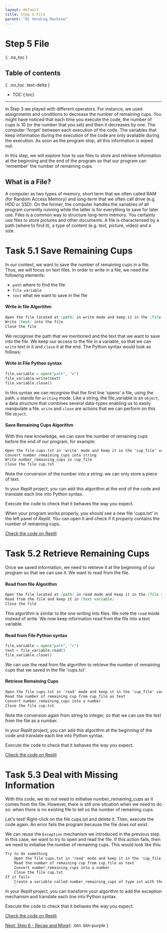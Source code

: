 ```yaml
---
layout: default
title: Step 5 File
parent: "02 Vending Machine"
---
```


# Step 5 File
{: .no_toc }

## Table of contents
{: .no_toc .text-delta }

- TOC
{:toc}

---

In Step 3 we played with different operators. For instance, we used assignments and conditions to decrease the number of remaining cups. You might have noticed that each time you execute the code, the number of cups is 10 (or the number that you set) and then it decreases by one. The computer 'forget' between each execution of the code. The variables that keep information during the execution of the code are only available during the execution. As soon as the program stop, all this information is wiped out.

In this step, we will explore how to use files to store and retrieve information at the beginning and the end of the program so that our program can 'remember' the number of remaining cups.

## What is a File?

A computer as two types of memory, short term that we often called RAM (for Random Access Memory) and long-term that we often call drive (e.g. HDD or SSD). On the former, the computer handles the variables of all program currently running while the latter is for everything to save for later use. Files is a common way to structure long-term memory. You certainly use files to store pictures and other documents. A file is characterised by a path (where to find it), a type of content (e.g. text, picture, video) and a size.


# Task 5.1 Save Remaining Cups

In our context, we want to save the number of remaining cups in a file. Thus, we will focus on text files. In order to write in a file, we need the following elements:

* `path` where to find the file
* `file variable` 
* `text` what we want to save in the file


#### Write in file Algorithm

```markdown
Open the file located at [path] in write mode and keep it in the [file variable]
Write [text] into the file
Close the file
```

We recognise the path that we mentioned and the text that we want to save into the file. We keep our access to the file in a variable, so that we can `write` text in it and `close` it at the end. The Python syntax would look as follows:

#### Write in File Python syntax

```python
file_variable = open("path", "w")
file_variable.write(text)
file_variable.close()
```

In this syntax we can recognise that the first line 'opens' a file, using the path. `w` stands for `writing` mode. Like a string, the file_variable is an `object`, a data structure that combines several data-types enabling us to easily manipulate a file. `write` and `close` are actions that we can perform on this file `object`. 


#### Save Remaining Cups Algorithm

With this new knowledge, we can save the number of remaining cups before the end of our program, for example:

```markdown
Open the file cups.txt in 'write' mode and keep it in the 'cup_file' variable
Convert number_remaining_cups into string
Write number_remaining_cups in cup_file
Close the file cup.txt
```

Note the conversion of the number into a string: we can only store a piece of text.

In your _Replit_ project, you can add this algorithm at the end of the code and translate each line into Python syntax. 

Execute the code to check that it behaves the way you expect.

When your program works properly, you should see a new file 'cups.txt' in the left panel of _Replit_. You can open it and check if it properly contains the number of remaining cups.

[Check the code on Replit](https://repl.it/@IO1075/02-vending-machine-step5-1)


# Task 5.2 Retrieve Remaining Cups

Once we saved information, we need to retrieve it at the beginning of our program so that we can use it. We want to read from the file.

#### Read from file Algorithm

```markdown
Open the file located at [path] in read mode and keep it in the [file variable]
Read from the file and keep it in [text variable]
Close the file
```

This algorithm is similar to the one writing into files. We note the `read` mode instead of write. We now keep information read from the file into a text variable.

#### Read from File Python syntax

```python
file_variable = open("path", "r")
text = file_variable.read()
file_variable.close()
```

We can use the read from file algorithm to retrieve the number of remaining cups that we saved in the file 'cups.txt'.

#### Retrieve Remaining Cups

```markdown
Open the file cups.txt in 'read' mode and keep it in the 'cup_file' variable
Read the number of remaining cup from cup_file as text
Convert number_remaining_cups into a number
Close the file cup.txt
```

Note the conversion again from string to integer, so that we can use the text from the file as a number.

In your _Replit_ project, you can add this algorithm at the beginning of the code and translate each line into Python syntax.

Execute the code to check that it behaves the way you expect.

[Check the code on Replit](https://repl.it/@IO1075/02-vending-machine-step5-2)


# Task 5.3 Deal with Missing Information

With this code, we do not need to initialise number_remaining_cups as it comes from the file. However, there is still one situation when we need to do so: when there is no existing file to tell us the number of remaining cups.

Let's test! Right-click on the file cups.txt and delete it. Then, execute the code again. An error fails the program because the file does not exist.

We can reuse the `Exception` mechanism we introduced in the previous step. In this case, we want to try to open and read the file. If this action fails, then we need to initialise the number of remaining cups. This would look like this:

```markdown
Try to do something
    Open the file cups.txt in 'read' mode and keep it in the 'cup_file' variable
    Read the number of remaining cup from cup_file as text
    Convert number_remaining_cups into a number
    Close the file cup.txt
If it fails
    Create a variable called number_remaining_cups of type int with the initial value 10
```

In your _Replit_ project, you can transform your algorithm to add the exception mechanism and translate each line into Python syntax.

Execute the code to check that it behaves the way you expect.

[Check the code on Replit](https://repl.it/@IO1075/02-vending-machine-step5-3)


[Next: Step 6 - Recap and More]({{site.baseurl}}/assignments/02-vending-machine/step6){: .btn .btn-purple }